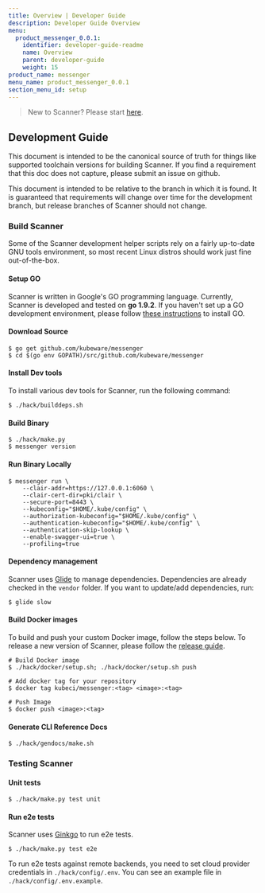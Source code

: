 ```yaml
---
title: Overview | Developer Guide
description: Developer Guide Overview
menu:
  product_messenger_0.0.1:
    identifier: developer-guide-readme
    name: Overview
    parent: developer-guide
    weight: 15
product_name: messenger
menu_name: product_messenger_0.0.1
section_menu_id: setup
---
```


> New to Scanner? Please start [here](/docs/concepts/README.md).

## Development Guide
This document is intended to be the canonical source of truth for things like supported toolchain versions for building Scanner. If you find a requirement that this doc does not capture, please submit an issue on github.

This document is intended to be relative to the branch in which it is found. It is guaranteed that requirements will change over time for the development branch, but release branches of Scanner should not change.

### Build Scanner
Some of the Scanner development helper scripts rely on a fairly up-to-date GNU tools environment, so most recent Linux distros should work just fine out-of-the-box.

#### Setup GO
Scanner is written in Google's GO programming language. Currently, Scanner is developed and tested on **go 1.9.2**. If you haven't set up a GO development environment, please follow [these instructions](https://golang.org/doc/code.html) to install GO.

#### Download Source

```console
$ go get github.com/kubeware/messenger
$ cd $(go env GOPATH)/src/github.com/kubeware/messenger
```

#### Install Dev tools
To install various dev tools for Scanner, run the following command:

```console
$ ./hack/builddeps.sh
```

#### Build Binary

```console
$ ./hack/make.py
$ messenger version
```

#### Run Binary Locally

```console
$ messenger run \
    --clair-addr=https://127.0.0.1:6060 \
    --clair-cert-dir=pki/clair \
    --secure-port=8443 \
    --kubeconfig="$HOME/.kube/config" \
    --authorization-kubeconfig="$HOME/.kube/config" \
    --authentication-kubeconfig="$HOME/.kube/config" \
    --authentication-skip-lookup \
    --enable-swagger-ui=true \
    --profiling=true
```

#### Dependency management
Scanner uses [Glide](https://github.com/Masterminds/glide) to manage dependencies. Dependencies are already checked in the `vendor` folder. If you want to update/add dependencies, run:

```console
$ glide slow
```

#### Build Docker images
To build and push your custom Docker image, follow the steps below. To release a new version of Scanner, please follow the [release guide](/docs/setup/developer-guide/release.md).

```console
# Build Docker image
$ ./hack/docker/setup.sh; ./hack/docker/setup.sh push

# Add docker tag for your repository
$ docker tag kubeci/messenger:<tag> <image>:<tag>

# Push Image
$ docker push <image>:<tag>
```

#### Generate CLI Reference Docs

```console
$ ./hack/gendocs/make.sh
```

### Testing Scanner
#### Unit tests

```console
$ ./hack/make.py test unit
```

#### Run e2e tests
Scanner uses [Ginkgo](http://onsi.github.io/ginkgo/) to run e2e tests.

```console
$ ./hack/make.py test e2e
```

To run e2e tests against remote backends, you need to set cloud provider credentials in `./hack/config/.env`. You can see an example file in `./hack/config/.env.example`.
